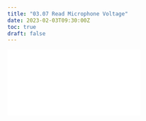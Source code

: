 ```yaml
---
title: "03.07 Read Microphone Voltage"
date: 2023-02-03T09:30:00Z
toc: true
draft: false
---
```


![Link to included file content](../../../../arduino/read-microphone-voltage.md)
